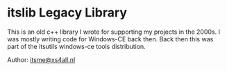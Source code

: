 itslib Legacy Library
=======================

This is an old c++ library I wrote for supporting my projects in the 2000s.
I was mostly writing code for Windows-CE back then.
Back then this was part of the itsutils windows-ce tools distribution.


Author: itsme@xs4all.nl

